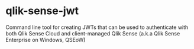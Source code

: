 # qlik-sense-jwt
Command line tool for creating JWTs that can be used to authenticate with both Qlik Sense Cloud and client-managed Qlik Sense (a.k.a Qlik Sense Enterprise on Windows, QSEoW)
